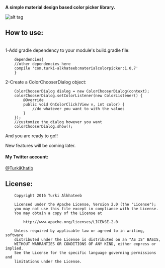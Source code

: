 <b>A simple material design based color picker library.</b>

![alt tag](http://im.ezgif.com/tmp/ezgif-1130086348.gif)

<h2>How to use:</h2>
<br>
1-Add gradle dependency to your module's build.gradle file:



        dependencies{
        //other dependencies here
        compile 'com.turki-alkhateeb:materialcolorpicker:1.0.7'
        }


2-Create a ColorChooserDialog object:


        ColorChooserDialog dialog = new ColorChooserDialog(context);
        colorChooserDialog.setColorListener(new ColorListener() {
            @Override
            public void OnColorClick(View v, int color) {
                //do whatever you want to with the values
            }
        });
        //customize the dialog however you want
        colorChooserDialog.show();



And you are ready to go!!

New features will be coming later.


<h4>My Twitter account:</h4>
<a <a href="https://twitter.com/turkikhatib">@TurkiKhatib </a>


<h2>License:</h2>

        Copyright 2016 Turki Alkhateeb
        
        Licensed under the Apache License, Version 2.0 (the "License");
        you may not use this file except in compliance with the License.
        You may obtain a copy of the License at
        
            http://www.apache.org/licenses/LICENSE-2.0
        
        Unless required by applicable law or agreed to in writing, software
        distributed under the License is distributed on an "AS IS" BASIS,
        WITHOUT WARRANTIES OR CONDITIONS OF ANY KIND, either express or implied.
        See the License for the specific language governing permissions and
        limitations under the License.
